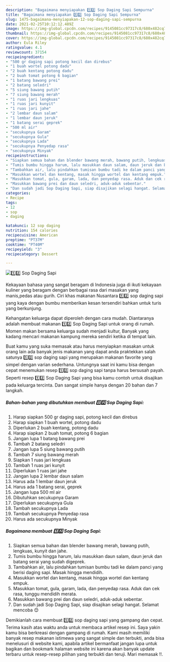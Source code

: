 ```yaml
---
description: "Bagaimana menyiapakan 1️⃣2️⃣ Sop Daging Sapi Sempurna"
title: "Bagaimana menyiapakan 1️⃣2️⃣ Sop Daging Sapi Sempurna"
slug: 1475-bagaimana-menyiapakan-12-sop-daging-sapi-sempurna
date: 2021-02-25T10:12:12.489Z
image: https://img-global.cpcdn.com/recipes/9145081cc97317c8/680x482cq70/1️⃣2️⃣-sop-daging-sapi-foto-resep-utama.jpg
thumbnail: https://img-global.cpcdn.com/recipes/9145081cc97317c8/680x482cq70/1️⃣2️⃣-sop-daging-sapi-foto-resep-utama.jpg
cover: https://img-global.cpcdn.com/recipes/9145081cc97317c8/680x482cq70/1️⃣2️⃣-sop-daging-sapi-foto-resep-utama.jpg
author: Eula Riley
ratingvalue: 4.1
reviewcount: 37154
recipeingredient:
- "500 gr daging sapi potong kecil dan direbus"
- "1 buah wortel potong dadu"
- "2 buah kentang potong dadu"
- "2 buah tomat potong 6 bagian"
- "1 batang bawang prei"
- "2 batang seledri"
- "5 siung bawang putih"
- "7 siung bawang merah"
- "1 ruas jari lengkuas"
- "1 ruas jari kunyit"
- "1 ruas jari jahe"
- "2 lembar daun salam"
- "1 lembar daun jeruk"
- "1 batang serai geprek"
- "500 ml air"
- "secukupnya Garam"
- "secukupnya Gula"
- "secukupnya Lada"
- "secukupnya Penyedap rasa"
- "secukupnya Minyak"
recipeinstructions:
- "Siapkan semua bahan dan blender bawang merah, bawang putih, lengkuas, kunyit dan jahe."
- "Tumis bumbu hingga harum, lalu masukkan daun salam, daun jeruk dan batang serai yang sudah digeprek."
- "Tambahkan air, lalu pindahkan tumisan bumbu tadi ke dalam panci yang berisi daging sapi. Masak hingga mendidih."
- "Masukkan wortel dan kentang, masak hingga wortel dan kentang empuk."
- "Masukkan tomat, gula, garam, lada, dan penyedap rasa. Aduk dan cek rasa, tunggu mendidih merata."
- "Masukkan bawang prei dan daun seledri, aduk-aduk sebentar."
- "Dan sudah jadi Sop Daging Sapi, siap disajikan selagi hangat. Selamat mencoba 😊"
categories:
- Recipe
tags:
- 12
- sop
- daging

katakunci: 12 sop daging 
nutrition: 154 calories
recipecuisine: American
preptime: "PT37M"
cooktime: "PT40M"
recipeyield: "3"
recipecategory: Dessert

---
```



![1️⃣2️⃣ Sop Daging Sapi](https://img-global.cpcdn.com/recipes/9145081cc97317c8/680x482cq70/1️⃣2️⃣-sop-daging-sapi-foto-resep-utama.jpg)

Kekayaan bahasa yang sangat beragam di Indonesia juga di ikuti kekayaan kuliner yang beragam dengan berbagai rasa dari masakan yang manis,pedas atau gurih. Ciri khas makanan Nusantara 1️⃣2️⃣ sop daging sapi yang kaya dengan bumbu memberikan kesan tersendiri bahkan untuk turis yang berkunjung.




Kehangatan keluarga dapat diperoleh dengan cara mudah. Diantaranya adalah membuat makanan 1️⃣2️⃣ Sop Daging Sapi untuk orang di rumah. Momen makan bersama keluarga sudah menjadi kultur, Banyak yang kadang mencari makanan kampung mereka sendiri ketika di tempat lain.

Buat kamu yang suka memasak atau harus menyiapkan masakan untuk orang lain ada banyak jenis makanan yang dapat anda praktekkan salah satunya 1️⃣2️⃣ sop daging sapi yang merupakan makanan favorite yang simpel dengan varian sederhana. Untungnya saat ini kamu bisa dengan cepat menemukan resep 1️⃣2️⃣ sop daging sapi tanpa harus bersusah payah.
Seperti resep 1️⃣2️⃣ Sop Daging Sapi yang bisa kamu contoh untuk disajikan pada keluarga tercinta. Dan sangat simple hanya dengan 20 bahan dan 7 langkah.


<!--inarticleads1-->

##### Bahan-bahan yang dibutuhkan membuat 1️⃣2️⃣ Sop Daging Sapi:

1. Harap siapkan 500 gr daging sapi, potong kecil dan direbus
1. Harap siapkan 1 buah wortel, potong dadu
1. Diperlukan 2 buah kentang, potong dadu
1. Harap siapkan 2 buah tomat, potong 6 bagian
1. Jangan lupa 1 batang bawang prei
1. Tambah 2 batang seledri
1. Jangan lupa 5 siung bawang putih
1. Tambah 7 siung bawang merah
1. Siapkan 1 ruas jari lengkuas
1. Tambah 1 ruas jari kunyit
1. Diperlukan 1 ruas jari jahe
1. Jangan lupa 2 lembar daun salam
1. Harus ada 1 lembar daun jeruk
1. Harus ada 1 batang serai, geprek
1. Jangan lupa 500 ml air
1. Dibutuhkan secukupnya Garam
1. Diperlukan secukupnya Gula
1. Tambah secukupnya Lada
1. Tambah secukupnya Penyedap rasa
1. Harus ada secukupnya Minyak




<!--inarticleads2-->

##### Bagaimana membuat  1️⃣2️⃣ Sop Daging Sapi:

1. Siapkan semua bahan dan blender bawang merah, bawang putih, lengkuas, kunyit dan jahe.
1. Tumis bumbu hingga harum, lalu masukkan daun salam, daun jeruk dan batang serai yang sudah digeprek.
1. Tambahkan air, lalu pindahkan tumisan bumbu tadi ke dalam panci yang berisi daging sapi. Masak hingga mendidih.
1. Masukkan wortel dan kentang, masak hingga wortel dan kentang empuk.
1. Masukkan tomat, gula, garam, lada, dan penyedap rasa. Aduk dan cek rasa, tunggu mendidih merata.
1. Masukkan bawang prei dan daun seledri, aduk-aduk sebentar.
1. Dan sudah jadi Sop Daging Sapi, siap disajikan selagi hangat. Selamat mencoba 😊




Demikianlah cara membuat 1️⃣2️⃣ sop daging sapi yang gampang dan cepat. Terima kasih atas waktu anda untuk membaca artikel resep ini. Saya yakin kamu bisa berkreasi dengan gampang di rumah. Kami masih memiliki banyak resep makanan istimewa yang sangat simple dan terbukti, anda bisa menelusuri di website kami, apabila artikel bermanfaat jangan lupa untuk bagikan dan bookmark halaman website ini karena akan banyak update terbaru untuk resep-resep pilihan yang terbukti dan teruji. Mari memasak !!. 
